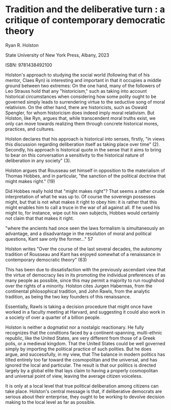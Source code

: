 # Tradition and the deliberative turn : a critique of contemporary democratic theory

Ryan R. Holston

State University of New York Press, Albany, 2023

ISBN: 9781438492100

Holston's approach to studying the social world (following that of his mentor, Claes Ryn) is interesting and important
in that it occupies a middle ground between two extremes: On the one hand, many of the followers of Leo Strauss hold
that any "historicism," such as taking into account historical circumstances when considering how some polity ought to
be governed simply leads to surrendering virtue to the seductive song of moral relativism. On the other hand, there are
historicists, such as Oswald Spengler, for whom historicism does indeed imply moral relativism. But Holston, like Ryn,
argues that, while transcendent moral truths exist, we only can move towards realizing them through concrete historical
mores, practices, and cultures.

Holston declares that his approach is historical into senses, firstly, "in views this discussion regarding deliberation
itself as taking place over time" (2). Secondly, his approach is historical quote in the sense that it aims to bring to
bear on this conversation a sensitivity to the historical nature of deliberation in any society" (3).

Holston argues that Rousseau set himself in opposition to the materialism of Thomas Hobbes, and in particular, "the
sanction of the political doctrine that might makes right." (19)

Did Hobbes really hold that "might makes right"?  That seems a rather crude interpretation of what he was up to. Of
course the sovereign possesses might, but that is not what makes it right to obey him: it is rather that this might
enables him to call a truce in the war of all against all. If he used his might to, for instance, wipe out his own
subjects, Hobbes would certainly not claim that that makes it right.



"where the ancients had once seen the laws formalism is simultaneously an advantage, and a disadvantage in the
resolution of moral and political questions, Kant saw only the former…" 57

Holston writes "Over the course of the last several decades, the autonomy tradition of Rousseau and Kant has enjoyed
somewhat of a renaissance in contemporary democratic theory" (63)

This has been due to dissatisfaction with the previously ascendant view that the virtue of democracy lies in its
promoting the individual preferences of as many people as possible, since this may permit a majority to run roughshod
over the rights of a minority. Holston cites Jurgen Habermas, from the continental philosophical tradition, and John
Rawls, from the analytic tradition, as being the two key founders of this renaissance. 


Essentially, Rawls is taking a decision procedure that might once have worked in a faculty meeting at Harvard, and
suggesting it could also work in a society of over a quarter of a billion people. 


Holston is neither a dogmatist nor a nostalgic reactionary. He fully recognizes that the conditions faced by a
continent-spanning, multi-ethnic republic, like the United States, are very different from those
of a Greek polis, or a medieval kingdom. That the United States could be well governed
simply by importing the political practice of such polities. But he does argue, and successfully, in my view,
that The balance in modern politics has tilted entirely too far toward the cosmopolitan and the universal,
and has ignored the local and particular. The result is that our politics is directed largely by a global elite that
lays claim to having a properly cosmopolitan and universal point of view, leaving the average citizen voiceless.

It is only at a local level that true political deliberation among citizens can take place. Holston's central message is
that, if deliberative democrats are serious about their enterprise, they ought to be working to devolve decision making
to the local level as far as possible.


